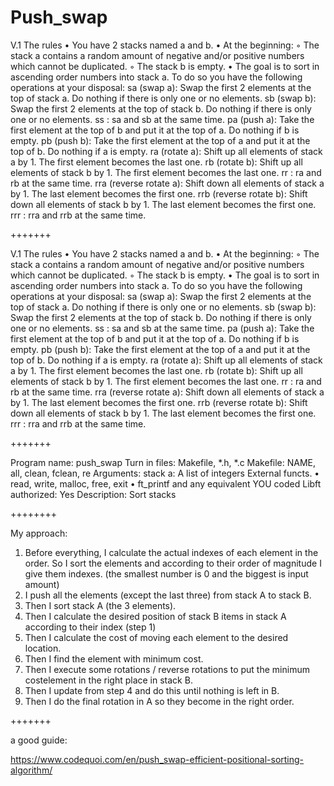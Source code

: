 # Push_swap

V.1 The rules
• You have 2 stacks named a and b.
• At the beginning:
◦ The stack a contains a random amount of negative and/or positive numbers
which cannot be duplicated.
◦ The stack b is empty.
• The goal is to sort in ascending order numbers into stack a. To do so you have the
following operations at your disposal:
sa (swap a): Swap the first 2 elements at the top of stack a.
Do nothing if there is only one or no elements.
sb (swap b): Swap the first 2 elements at the top of stack b.
Do nothing if there is only one or no elements.
ss : sa and sb at the same time.
pa (push a): Take the first element at the top of b and put it at the top of a.
Do nothing if b is empty.
pb (push b): Take the first element at the top of a and put it at the top of b.
Do nothing if a is empty.
ra (rotate a): Shift up all elements of stack a by 1.
The first element becomes the last one.
rb (rotate b): Shift up all elements of stack b by 1.
The first element becomes the last one.
rr : ra and rb at the same time.
rra (reverse rotate a): Shift down all elements of stack a by 1.
The last element becomes the first one.
rrb (reverse rotate b): Shift down all elements of stack b by 1.
The last element becomes the first one.
rrr : rra and rrb at the same time.

+++++++

V.1 The rules
• You have 2 stacks named a and b.
• At the beginning:
◦ The stack a contains a random amount of negative and/or positive numbers
which cannot be duplicated.
◦ The stack b is empty.
• The goal is to sort in ascending order numbers into stack a. To do so you have the
following operations at your disposal:
sa (swap a): Swap the first 2 elements at the top of stack a.
Do nothing if there is only one or no elements.
sb (swap b): Swap the first 2 elements at the top of stack b.
Do nothing if there is only one or no elements.
ss : sa and sb at the same time.
pa (push a): Take the first element at the top of b and put it at the top of a.
Do nothing if b is empty.
pb (push b): Take the first element at the top of a and put it at the top of b.
Do nothing if a is empty.
ra (rotate a): Shift up all elements of stack a by 1.
The first element becomes the last one.
rb (rotate b): Shift up all elements of stack b by 1.
The first element becomes the last one.
rr : ra and rb at the same time.
rra (reverse rotate a): Shift down all elements of stack a by 1.
The last element becomes the first one.
rrb (reverse rotate b): Shift down all elements of stack b by 1.
The last element becomes the first one.
rrr : rra and rrb at the same time.


+++++++


Program name:
  push_swap
Turn in files:
  Makefile, *.h, *.c
Makefile:
  NAME, all, clean, fclean, re
Arguments:
  stack a: A list of integers
External functs.
  • read, write, malloc, free, exit
  • ft_printf and any equivalent YOU coded
Libft authorized:
  Yes
Description:
  Sort stacks
  
 ++++++++
 
 My approach: 
 
  1. Before everything, I calculate the actual indexes of each element in the order. So I sort the elements and according to          their order of magnitude I give them indexes. (the smallest number is 0 and the biggest is input amount)
  2. I push all the elements (except the last three) from stack A to stack B.
  3. Then I sort stack A (the 3 elements).
  4. Then I calculate the desired position of stack B items in stack A according to their index (step 1)
  5. Then I calculate the cost of moving each element to the desired location. 
  6. Then I find the element with minimum cost. 
  7. Then I execute some rotations / reverse rotations to put the minimum costelement in the right place in stack B. 
  8. Then I update from step 4 and do this until nothing is left in B. 
  9. Then I do the final rotation in A so they become in the right order. 
  
  +++++++
  
  a good guide: 
  
  https://www.codequoi.com/en/push_swap-efficient-positional-sorting-algorithm/
  
  
  
  

